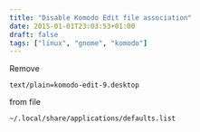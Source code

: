 ```yaml
---
title: "Disable Komodo Edit file association"
date: 2015-01-01T23:03:53+01:00
draft: false
tags: ["linux", "gnome", "komodo"]
---
```

Remove
```
text/plain=komodo-edit-9.desktop
```

from file
```
~/.local/share/applications/defaults.list
```
